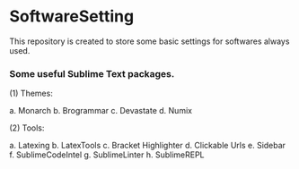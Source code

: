 # SoftwareSetting

This repository is created to store some basic settings for
softwares always used.

### Some useful __Sublime Text__ packages.

(1) Themes:

a. Monarch
b. Brogrammar
c. Devastate
d. Numix

(2) Tools:

a. Latexing
b. LatexTools
c. Bracket Highlighter
d. Clickable Urls
e. Sidebar
f. SublimeCodeIntel
g. SublimeLinter
h. SublimeREPL
